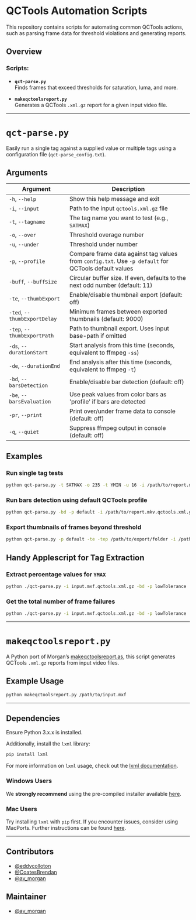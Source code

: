 
# QCTools Automation Scripts

This repository contains scripts for automating common QCTools actions, such as parsing frame data for threshold violations and generating reports.

## Overview

### Scripts:

- **`qct-parse.py`**  
  Finds frames that exceed thresholds for saturation, luma, and more.
  
- **`makeqctoolsreport.py`**  
  Generates a QCTools `.xml.gz` report for a given input video file.

---

# `qct-parse.py`

Easily run a single tag against a supplied value or multiple tags using a configuration file (`qct-parse_config.txt`).

## Arguments

| Argument                   | Description                                                                                           |
|-----------------------------|-------------------------------------------------------------------------------------------------------|
| `-h`, `--help`              | Show this help message and exit                                                                       |
| `-i`, `--input`             | Path to the input `qctools.xml.gz` file                                                               |
| `-t`, `--tagname`           | The tag name you want to test (e.g., `SATMAX`)                                                        |
| `-o`, `--over`              | Threshold overage number                                                                              |
| `-u`, `--under`             | Threshold under number                                                                                |
| `-p`, `--profile`           | Compare frame data against tag values from `config.txt`. Use `-p default` for QCTools default values  |
| `-buff`, `--buffSize`       | Circular buffer size. If even, defaults to the next odd number (default: 11)                          |
| `-te`, `--thumbExport`      | Enable/disable thumbnail export (default: off)                                                        |
| `-ted`, `--thumbExportDelay`| Minimum frames between exported thumbnails (default: 9000)                                             |
| `-tep`, `--thumbExportPath` | Path to thumbnail export. Uses input base-path if omitted                                             |
| `-ds`, `--durationStart`    | Start analysis from this time (seconds, equivalent to ffmpeg `-ss`)                                   |
| `-de`, `--durationEnd`      | End analysis after this time (seconds, equivalent to ffmpeg `-t`)                                     |
| `-bd`, `--barsDetection`    | Enable/disable bar detection (default: off)                                                           |
| `-be`, `--barsEvaluation`   | Use peak values from color bars as 'profile' if bars are detected                                      |
| `-pr`, `--print`            | Print over/under frame data to console (default: off)                                                 |
| `-q`, `--quiet`             | Suppress ffmpeg output in console (default: off)                                                      |

## Examples

### Run single tag tests
```bash
python qct-parse.py -t SATMAX -o 235 -t YMIN -u 16 -i /path/to/report.mkv.qctools.xml.gz
```

### Run bars detection using default QCTools profile
```bash
python qct-parse.py -bd -p default -i /path/to/report.mkv.qctools.xml.gz
```

### Export thumbnails of frames beyond threshold
```bash
python qct-parse.py -p default -te -tep /path/to/export/folder -i /path/to/report.mkv.qctools.xml.gz
```

## Handy Applescript for Tag Extraction

### Extract percentage values for `YMAX`
```bash
python ./qct-parse.py -i input.mxf.qctools.xml.gz -bd -p lowTolerance | grep 'YMAX' | awk 'NR==1 {print $3}'
```

### Get the total number of frame failures
```bash
python ./qct-parse.py -i input.mxf.qctools.xml.gz -bd -p lowTolerance | grep 'YMAX' | awk 'NR==1 {print $2}'
```

---

# `makeqctoolsreport.py`

A Python port of Morgan’s [makeqctoolsreport.as](https://github.com/iamdamosuzuki/QCToolsReport), this script generates QCTools `.xml.gz` reports from input video files.

## Example Usage
```bash
python makeqctoolsreport.py /path/to/input.mxf
```

---

## Dependencies

Ensure Python 3.x.x is installed.

Additionally, install the `lxml` library:
```bash
pip install lxml
```

For more information on `lxml` usage, check out the [lxml documentation](http://lxml.de/).

### Windows Users

We **strongly recommend** using the pre-compiled installer available [here](https://pypi.python.org/pypi/lxml/3.3.3#downloads).

### Mac Users

Try installing `lxml` with `pip` first. If you encounter issues, consider using MacPorts. Further instructions can be found [here](http://lxml.de/installation.html).

---

## Contributors

- [@eddycolloton](https://github.com/eddycolloton)
- [@CoatesBrendan](https://github.com/CoatesBrendan)
- [@av_morgan](https://github.com/av_morgan)

## Maintainer

- [@av_morgan](https://github.com/av_morgan)
